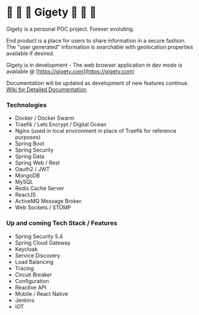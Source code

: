 # 🐸 🐸 🐸 Gigety 🐸 🐸 🐸
Gigety is a personal POC project. Forever evoluting.

End product is a place for users to share information in a secure fashion.  
The "user generated" information is searchable with geolocation properties available if desired.  

Gigety is in development - The web browser application in dev mode is available @ [https://gigety.com](https://gigety.com)

Documentation will be updated as development of new features continue.  
[Wiki for Detailed Documentation](https://github.com/gigety/gigety/wiki).  

### Technologies 
* Docker / Docker Swarm
* Traefik / Lets Encrypt / Digital Ocean
* Nginx (used in local environment in place of Traefik for reference purposes)
* Spring Boot
* Spring Security
* Spring Data
* Spring Web / Rest
* Oauth2 / JWT
* MongoDB
* MySQL
* Redis Cache Server
* ReactJS
* ActiveMQ Message Broker. 
* Web Sockets / STOMP

### Up and coming Tech Stack / Features
* Spring Security 5.4
* Spring Cloud Gateway
* Keycloak
* Service Discovery
* Load Balancing
* Tracing 
* Circuit Breaker
* Configuration
* Reactive API 
* Mobile / React Native
* Jenkins
* IOT

